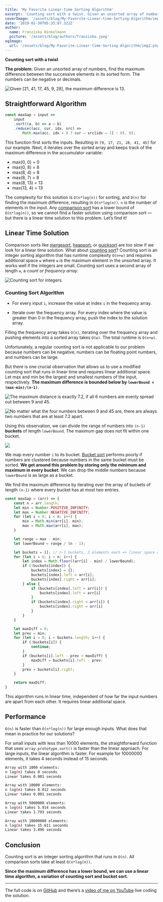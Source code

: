 ```yaml
---
title: 'My Favorite Linear-time Sorting Algorithm'
excerpt: 'Counting sort with a twist. Given an unsorted array of numbers, find the maximum difference between the successive elements in its sorted form. The numbers can be negative or decimals. The solution to this problem runs in linear time, independent of how far the input numbers are apart from each other. It requires linear additional space.'
coverImage: '/assets/blog/My-Favorite-Linear-time-Sorting-Algorithm/img2.png'
date: '2019-01-30T05:35:07.322Z'
author:
  name: Franziska Hinkelmann
  picture: '/assets/blog/authors/franziska.jpeg'
ogImage:
  url: '/assets/blog/My-Favorite-Linear-time-Sorting-Algorithm/img2.png'
---
```

**Counting sort with a twist**

**The problem:** Given an unsorted array of numbers, find the maximum difference between the successive elements in its sorted form. The numbers can be negative or decimals.

![*Given [21, 41, 17, 45, 9, 28], the maximum difference is 13.*](/assets/blog/My-Favorite-Linear-time-Sorting-Algorithm/img1.png)

## Straightforward Algorithm

```js
const maxGap = input =>
    input
    .sort((a, b) => a — b)
    .reduce((acc, cur, idx, src) => 
        Math.max(acc, idx > 0 ? cur — src[idx — 1] : 0), 0);
```

This function first sorts the inputs. Resulting in `[9, 17, 21, 28, 41, 45]` for our example. Next, it iterates over the sorted array and keeps track of the maximum difference in the accumulator variable:

* max(0, 0) = 0
* max(0, 8) = 8
* max(8, 4) = 8
* max(8, 7) = 8
* max(8, 13) = 13
* max(13, 4) = 13

The complexity for this solution is `O(n*log(n))` for sorting, and `O(n)` for finding the maximum difference, resulting in `O(n*log(n))`. `n` is the number of elements in the input. Any [comparison sort](https://en.wikipedia.org/wiki/Comparison_sort) has a lower bound of `O(n*log(n))`, so we cannot find a faster solution using comparison sort — but there is a linear time solution to this problem. Let’s find it!

## Linear Time Solution

Comparison sorts like [mergesort](https://en.wikipedia.org/wiki/Merge_sort), [heapsort](https://en.wikipedia.org/wiki/Heapsort), or [quicksort](https://en.wikipedia.org/wiki/Quicksort) are too slow if we look for a linear time solution. What about [counting sort](https://en.wikipedia.org/wiki/Counting_sort)? Counting sort is an integer sorting algorithm that has runtime complexity `O(n+w)` and requires additional space `w` where `w` is the maximum element in the unsorted array. It works well if the integers are small. Counting sort uses a second array of length `w`, a *count* or *frequency array*.

![Counting sort for integers.](/assets/blog/My-Favorite-Linear-time-Sorting-Algorithm/img2.png)

### Counting Sort Algorithm

* For every input `i`, increase the value at index `i` in the frequency array.

* Iterate over the frequency array. For every index where the value is greater than 0 in the frequency array, push the index to the solution array.

Filling the frequency array takes `O(n)`, iterating over the frequency array and pushing elements into a sorted array takes `O(w)`. The total runtime is `O(n+w)`.

Unfortunately, a regular counting sort is not applicable to our problem because numbers can be negative, numbers can be floating point numbers, and numbers can be large.

But there is one crucial observation that allows us to use a modified counting sort that runs in linear time and requires linear additional space. Let max and min be the largest and smallest numbers of the input, respectively. **The maximum difference is bounded below by `lowerBound = (max-min)/(n-1)`**.

![*The maximum distance is exactly 7.2, if all 6 numbers are evenly spread out between 9 and 45.*](/assets/blog/My-Favorite-Linear-time-Sorting-Algorithm/img3.png)

![*No matter what the four numbers between 9 and 45 are, there are always two numbers that are at least 7.2 apart.*](/assets/blog/My-Favorite-Linear-time-Sorting-Algorithm/img4.png)

Using this observation, we can divide the range of numbers into `(n-1)` **buckets** of length `lowerBound`. The maximum gap does not fit within one bucket.

![](/assets/blog/My-Favorite-Linear-time-Sorting-Algorithm/img5.png)

We map every number `i` to its bucket. [Bucket sort](https://en.wikipedia.org/wiki/Bucket_sort) performs poorly if numbers are clustered because numbers in the same bucket must be sorted. **We get around this problem by storing only the minimum and maximum in every bucket**. We can drop the middle numbers because `lowerBound` is as large as a bucket.

We find the maximum difference by iterating over the array of buckets of length `(n-1)` where every bucket has at most two entries.

```js
const maxGap = (arr) => {
    const n = arr.length;
    let min = Number.POSITIVE_INFINITY;
    let max = Number.NEGATIVE_INFINITY;
    for (let i = 0; i < n; i++) {
        min = Math.min(arr[i], min);
        max = Math.max(arr[i], max);
    }

    let range = max - min;
    let lowerBound = range / (n - 1);

    let buckets = []; // n-1 buckets, 2 elements each => linear space complexity
    for (let i = 0; i < n; i++) {
        let index = Math.floor((arr[i] - min) / lowerBound);
        if (!buckets[index]) {
            buckets[index] = {};
            buckets[index].left = arr[i];
            buckets[index].right = arr[i];
        } else {
            if (buckets[index].left > arr[i]) {
                buckets[index].left = arr[i]
            }
            if (buckets[index].right < arr[i]) {
                buckets[index].right = arr[i]
            }
        }
    }

    let maxDiff = 0;
    let prev = min;
    for (let i = 0; i < buckets.length; i++) {
        if (!buckets[i]) {
            continue;
        }
        if (buckets[i].left - prev > maxDiff) {
            maxDiff = buckets[i].left - prev;
        }
        prev = buckets[i].right;
    }

    return maxDiff;
}
```
This algorithm runs in linear time, independent of how far the input numbers are apart from each other. It requires linear additional space.

## Performance

`O(n)` is faster than `O(n*log(n))` for large enough inputs. What does that mean in practice for our solutions?

For small inputs with less than 10000 elements, the straightforward function that uses `array.prototype.sort()` is faster than the linear approach. For large inputs, the linear algorithm is faster. For example for 10000000 elements, it takes 4 seconds instead of 15 seconds.

```bash
Array with 1000 elements:
n log(n) takes 0 seconds
Linear takes 0.001 seconds

Array with 10000 elements:
n log(n) takes 0.012 seconds
Linear takes 0.001 seconds

Array with 5000000 elements:
n log(n) takes 5.914 seconds
Linear takes 1.793 seconds

Array with 10000000 elements:
n log(n) takes 15.611 seconds
Linear takes 3.896 seconds
```

## Conclusion

Counting sort is an integer sorting algorithm that runs in `O(n)`. All comparison sorts take at least `O(n*log(n))`.

**Since the maximum difference has a lower bound, we can use a linear time algorithm, a variation of counting sort and bucket sort.**

---

The full code is on [GitHub](https://github.com/fhinkel/twitch/blob/master/max-gap.js) and there’s a [video of me on YouTube](https://youtu.be/oZyomw_N70o) live coding the solution.
